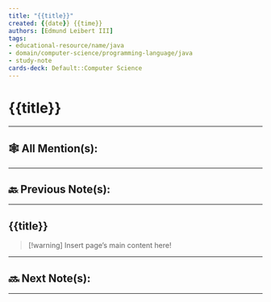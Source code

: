 ```yaml
---
title: "{{title}}"
created: {{date}} {{time}}
authors: [Edmund Leibert III]
tags: 
- educational-resource/name/java
- domain/computer-science/programming-language/java
- study-note
cards-deck: Default::Computer Science
---
```


#  {{title}}

---

## 🕸️ All Mention(s): 

---

## 🔙 Previous Note(s):

---

## {{title}}

>[!warning] Insert page’s main content here!

---

## 🔜 Next Note(s):

---